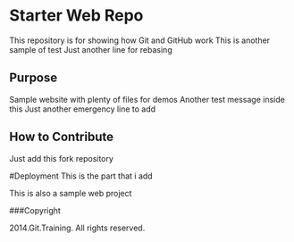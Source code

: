 # Starter Web Repo

This repository is for showing how Git and GitHub work
This is another sample of test
Just another line for rebasing

## Purpose

Sample website with plenty of files for demos
Another test message inside this
Just another emergency line to add

## How to Contribute

Just add this fork repository

#Deployment
This is the part that i add

This is also a sample web project

###Copyright

2014.Git.Training.
All rights reserved.